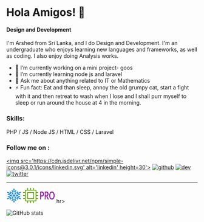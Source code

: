 <!--
**Arshed-Ahmed/Arshed-Ahmed** is a ✨ _special_ ✨ repository because its `README.md` (this file) appears on your GitHub profile.
- 🔭 I’m currently working on a mini project- goos
- 🌱 I’m currently learning node js and laravel
- 👯 I’m looking to collaborate on ...
- 🤔 I’m looking for help with ...
- 💬 Ask me about anything related to IT and Mathematics.
- 📫 How to reach me: ...
- 😄 Pronouns: ...
- ⚡ Fun fact: ...
-->
# Hola Amigos! 👋
#### Design and Development
I'm Arshed from Sri Lanka, and I do Design and Development. I'm an undergraduate who enjoys learning new languages and frameworks, as well as coding. I also enjoy doing Analysis works.

- 🔭 I’m currently working on a mini project- goos 
- 🌱 I’m currently learning node js and laravel 
- 💬 Ask me about anything related to IT or Mathematics 
- ⚡ Fun fact: Eat and than sleep, annoy the old grumpy cat, start a fight with it and then retreat to wash when I lose and I shall purr myself to sleep or run around the house at 4 in the morning. 

### Skills: 
PHP / JS / Node JS / HTML / CSS / Laravel

### Follow me on :
[<img src='https://cdn.jsdelivr.net/npm/simple-icons@3.0.1/icons/linkedin.svg' alt='linkedin' height=30'>](https://www.linkedin.com/in/arshed-ahmed-19960229a/)
[<img src='https://cdn.jsdelivr.net/npm/simple-icons@3.0.1/icons/github.svg' alt='github' height='40'>](https://github.com/Arshed-Ahmed)
[<img src='https://cdn.jsdelivr.net/npm/simple-icons@3.0.1/icons/dev-dot-to.svg' alt='dev' height='40'>](https://dev.to/arshedahmed)
[<img src='https://cdn.jsdelivr.net/npm/simple-icons@3.0.1/icons/twitter.svg' alt='twitter' height='40'>](https://twitter.com/_ArshedAhmed)
<hr>

<a href='https://archiveprogram.github.com/'><img src='https://raw.githubusercontent.com/acervenky/animated-github-badges/master/assets/acbadge.gif' width='40' height='40'></a>
<a href='https://docs.github.com/en/developers'><img src='https://raw.githubusercontent.com/acervenky/animated-github-badges/master/assets/devbadge.gif' width='40' height='40'></a>
<a href='https://github.com/pricing'><img src='https://raw.githubusercontent.com/acervenky/animated-github-badges/master/assets/pro.gif' width='40' height='40'></a>
hr>

![GitHub stats](https://github-readme-stats.vercel.app/api?username=Arshed-Ahmed&show_icons=true)  
